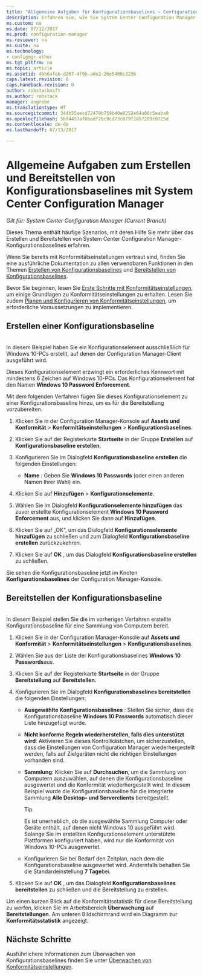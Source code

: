 ```yaml
---
title: "Allgemeine Aufgaben für Konfigurationsbaselines – Configuration Manager | Microsoft-Dokumentation"
description: Erfahren Sie, wie Sie System Center Configuration Manager-Konfigurationsbaselines erstellen und bereitstellen.
ms.custom: na
ms.date: 07/12/2017
ms.prod: configuration-manager
ms.reviewer: na
ms.suite: na
ms.technology:
- configmgr-other
ms.tgt_pltfrm: na
ms.topic: article
ms.assetid: 4bb6afeb-d267-4f9b-ade2-26e5400c223b
caps.latest.revision: 6
caps.handback.revision: 0
author: robstackmsft
ms.author: robstack
manager: angrobe
ms.translationtype: HT
ms.sourcegitcommit: 344b55aecd72479b759b40e8252e64a06c5eaba0
ms.openlocfilehash: 5bf4457af6bedf7bc9cd73c879f1857209c0725d
ms.contentlocale: de-de
ms.lasthandoff: 07/13/2017

---
```

# Allgemeine Aufgaben zum Erstellen und Bereitstellen von Konfigurationsbaselines mit System Center Configuration Manager
<a id="common-tasks-for-creating-and-deploying-configuration-baselines-with-system-center-configuration-manager" class="xliff"></a>

*Gilt für: System Center Configuration Manager (Current Branch)*

Dieses Thema enthält häufige Szenarios, mit deren Hilfe Sie mehr über das Erstellen und Bereitstellen von System Center Configuration Manager-Konfigurationsbaselines erfahren.  

 Wenn Sie bereits mit Konformitätseinstellungen vertraut sind, finden Sie eine ausführliche Dokumentation zu allen verwendbaren Funktionen in den Themen [Erstellen von Konfigurationsbaselines](../../compliance/deploy-use/create-configuration-baselines.md) und [Bereitstellen von Konfigurationsbaselines](../../compliance/deploy-use/deploy-configuration-baselines.md).  

 Bevor Sie beginnen, lesen Sie [Erste Schritte mit Konformitätseinstellungen](../../compliance/get-started/get-started-with-compliance-settings.md), um einige Grundlagen zu Konformitätseinstellungen zu erhalten. Lesen Sie zudem [Planen und Konfigurieren von Konformitätseinstellungen](../../compliance/plan-design/plan-for-and-configure-compliance-settings.md), um erforderliche Voraussetzungen zu implementieren.  

## Erstellen einer Konfigurationsbaseline
<a id="create-a-configuration-baseline" class="xliff"></a>  
 In diesem Beispiel haben Sie ein Konfigurationselement ausschließlich für Windows 10-PCs erstellt, auf denen der Configuration Manager-Client ausgeführt wird.  

 Dieses Konfigurationselement erzwingt ein erforderliches Kennwort mit mindestens 6 Zeichen auf Windows 10-PCs. Das Konfigurationselement hat den Namen **Windows 10 Password Enforcement**.  

Mit dem folgenden Verfahren fügen Sie dieses Konfigurationselement zu einer Konfigurationsbaseline hinzu, um es für die Bereitstellung vorzubereiten.  

1.  Klicken Sie in der Configuration Manager-Konsole auf **Assets und Konformität** > **Konformitätseinstellungen** > **Konfigurationsbaselines**.  

3.  Klicken Sie auf der Registerkarte **Startseite** in der Gruppe **Erstellen** auf **Konfigurationsbaseline erstellen**.  

4.  Konfigurieren Sie im Dialogfeld **Konfigurationsbaseline erstellen** die folgenden Einstellungen:  

    -   **Name** : Geben Sie **Windows 10 Passwords** (oder einen anderen Namen Ihrer Wahl) ein.  

5.  Klicken Sie auf **Hinzufügen** > **Konfigurationselemente**.  

6.  Wählen Sie im Dialogfeld **Konfigurationselemente hinzufügen** das zuvor erstellte Konfigurationselement **Windows 10 Password Enforcement** aus, und klicken Sie dann auf **Hinzufügen**.  

7.  Klicken Sie auf „OK“, um das Dialogfeld **Konfigurationselemente hinzufügen** zu schließen und zum Dialogfeld **Konfigurationsbaseline erstellen** zurückzukehren.

8.  Klicken Sie auf **OK** , um das Dialogfeld **Konfigurationsbaseline erstellen** zu schließen.  

 Sie sehen die Konfigurationsbaseline jetzt im Knoten **Konfigurationsbaselines** der Configuration Manager-Konsole.  

## Bereitstellen der Konfigurationsbaseline
<a id="deploy-the-configuration-baseline" class="xliff"></a>  
 In diesem Beispiel stellen Sie die im vorherigen Verfahren erstellte Konfigurationsbaseline für eine Sammlung von Computern bereit.  

1.  Klicken Sie in der Configuration Manager-Konsole auf **Assets und Konformität** > **Konformitätseinstellungen** > **Konfigurationsbaselines**.  

3.  Wählen Sie aus der Liste der Konfigurationsbaselines **Windows 10 Passwords**aus.  

4.  Klicken Sie auf der Registerkarte **Startseite** in der Gruppe **Bereitstellung** auf **Bereitstellen**.  

5.  Konfigurieren Sie im Dialogfeld **Konfigurationsbaselines bereitstellen** die folgenden Einstellungen:  

    -   **Ausgewählte Konfigurationsbaselines** : Stellen Sie sicher, dass die Konfigurationsbaseline **Windows 10 Passwords** automatisch dieser Liste hinzugefügt wurde.  

    -   **Nicht konforme Regeln wiederherstellen, falls dies unterstützt wird**: Aktivieren Sie dieses Kontrollkästchen, um sicherzustellen, dass die Einstellungen von Configuration Manager wiederhergestellt werden, falls auf Zielgeräten nicht die richtigen Einstellungen vorhanden sind.  

    -   **Sammlung**: Klicken Sie auf **Durchsuchen**, um die Sammlung von Computern auszuwählen, auf denen die Konfigurationsbaseline ausgewertet und die Konformität wiederhergestellt wird. In diesem Beispiel wurde die Konfigurationsbaseline für die integrierte Sammlung **Alle Desktop- und Serverclients** bereitgestellt.  

        > [!TIP]  
        >  Es ist unerheblich, ob die ausgewählte Sammlung Computer oder Geräte enthält, auf denen nicht Windows 10 ausgeführt wird. Solange Sie im erstellten Konfigurationselement unterstützte Plattformen konfiguriert haben, wird nur die Konformität von Windows 10-PCs ausgewertet.  

    -   Konfigurieren Sie bei Bedarf den Zeitplan, nach dem die Konfigurationsbaseline ausgewertet wird. Andernfalls behalten Sie die Standardeinstellung **7 Tage**bei.  

7.  Klicken Sie auf **OK** , um das Dialogfeld **Konfigurationsbaselines bereitstellen** zu schließen und die Bereitstellung zu erstellen.  

 Um einen kurzen Blick auf die Konformitätsstatistik für diese Bereitstellung zu werfen, klicken Sie im Arbeitsbereich **Überwachung** auf **Bereitstellungen**. Am unteren Bildschirmrand wird ein Diagramm zur **Konformitätsstatistik** angezeigt.  

## Nächste Schritte
<a id="next-steps" class="xliff"></a> 

Ausführlichere Informationen zum Überwachen von Konfigurationsbaselines finden Sie unter [Überwachen von Konformitätseinstellungen](../../compliance/deploy-use/monitor-compliance-settings.md).  

